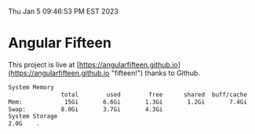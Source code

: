 Thu Jan  5 09:46:53 PM EST 2023

# Angular Fifteen


This project is live at [https://angularfifteen.github.io](https://angularfifteen.github.io "fifteen!") thanks to Github.

```bash
System Memory
               total        used        free      shared  buff/cache   available
Mem:            15Gi       6.6Gi       1.3Gi       1.2Gi       7.4Gi       7.1Gi
Swap:          8.0Gi       3.7Gi       4.3Gi
System Storage
2.0G	.
